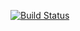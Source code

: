 [![Build Status](https://travis-ci.org/grav0211/EssentialFeed.svg?branch=main)](https://travis-ci.org/grav0211/EssentialFeed)